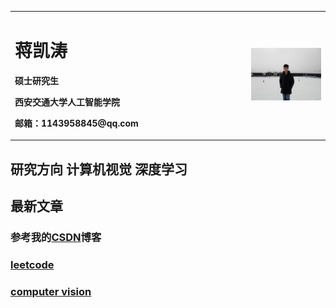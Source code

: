 <table border="0">
  <tr>
    <td width="75%">
      <h1>蒋凯涛</h1>
      <p><b>硕士研究生</b></p>
      <p><b>西安交通大学人工智能学院</b></p>
      <p><b>邮箱：1143958845@qq.com</b></p>
    </td>
    <td width="25%">
      <img src="/imgs/github2.jpg" width="100%">
    </td>
  </tr>
</table>

## 研究方向 计算机视觉 深度学习

## 最新文章
### 参考我的[CSDN](https://mp.csdn.net/console/column/allColumnList)博客
### [leetcode](blogs/leetcode/test.md)
### [computer vision](blogs/cv/test.md)
